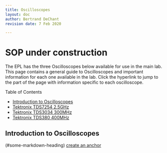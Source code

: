```yaml
---
title: Oscilloscopes
layout: doc
author: Bertrand DeChant
revision date: 7 Feb 2020

---
```


# SOP under construction

The EPL has the three Oscilloscopes below available for use in the main lab. This page contains a general guide to Oscilloscopes and important information for each one available in the lab. Click the hyperlink to jump to the part of the page with information specific to each oscilloscope.

Table of Contents
* [Introduction to Oscilloscopes](ItO)
* [Tektronix TDS7254 2.5GHz](TDS7254)
* [Tektronix TDS3034 300MHz](TDS3034)
* [Tektronix TDS380 400MHz](TDS380)

## Introduction to Oscilloscopes

(#some-markdown-heading)
[create an anchor](#some-markdown-heading)
